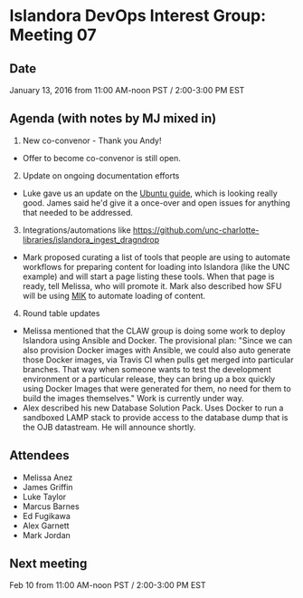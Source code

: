 # Islandora DevOps Interest Group: Meeting 07

## Date

January 13, 2016 from 11:00 AM-noon PST / 2:00-3:00 PM EST

## Agenda (with notes by MJ mixed in)

1. New co-convenor - Thank you Andy!
  * Offer to become co-convenor is still open.

2. Update on ongoing documentation efforts
 
  * Luke gave us an update on the [Ubuntu guide](https://github.com/islandora-interest-groups/Islandora-DevOps-Interest-Group/blob/master/Deployment%20Guides/Provisioning-Islandora-on-Ubuntu.md), which is looking really good. James said he'd give it a once-over and open issues for anything that needed to be addressed.

3. Integrations/automations like https://github.com/unc-charlotte-libraries/islandora_ingest_dragndrop

  * Mark proposed curating a list of tools that people are using to automate workflows for preparing content for loading into Islandora (like the UNC example) and will start a page listing these tools. When that page is ready, tell Melissa, who will promote it. Mark also described how SFU will be using [MIK](https://github.com/MarcusBarnes/mik) to automate loading of content.

4. Round table updates

  * Melissa mentioned that the CLAW group is doing some work to deploy Islandora using Ansible and Docker. The provisional plan: "Since we can also provision Docker images with Ansible, we could also auto generate those Docker images, via Travis CI when pulls get merged into particular branches. That way when someone wants to test the development environment or a particular release, they can bring up a box quickly using Docker Images that were generated for them, no need for them to build the images themselves." Work is currently under way.
  * Alex described his new Database Solution Pack. Uses Docker to run a sandboxed LAMP stack to provide access to the database dump that is the OJB datastream. He will announce shortly.

## Attendees

* Melissa Anez
* James Griffin
* Luke Taylor
* Marcus Barnes
* Ed Fugikawa
* Alex Garnett
* Mark Jordan

## Next meeting

Feb 10 from 11:00 AM-noon PST / 2:00-3:00 PM EST
